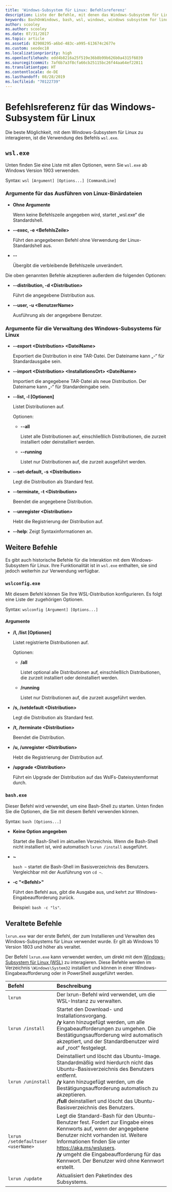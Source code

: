 ```yaml
---
title: 'Windows-Subsystem für Linux: Befehlsreferenz'
description: Liste der Befehle, mit denen das Windows-Subsystem für Linux verwaltet wird
keywords: BashOnWindows, bash, wsl, windows, windows subsystem for linux, windowssubsystem, ubuntu
author: scooley
ms.author: scooley
ms.date: 07/31/2017
ms.topic: article
ms.assetid: 82908295-a6bd-483c-a995-613674c2677e
ms.custom: seodec18
ms.localizationpriority: high
ms.openlocfilehash: edd4b8216a25f519e36b8b99b626b0a4315f6039
ms.sourcegitcommit: 7af6b7a3f8cfa66cb25115bc26f44aa64ef22811
ms.translationtype: HT
ms.contentlocale: de-DE
ms.lasthandoff: 08/28/2019
ms.locfileid: "70122739"
---
```

# <a name="command-reference-for-windows-subsystem-for-linux"></a>Befehlsreferenz für das Windows-Subsystem für Linux

Die beste Möglichkeit, mit dem Windows-Subsystem für Linux zu interagieren, ist die Verwendung des Befehls `wsl.exe`. 


## `wsl.exe`

Unten finden Sie eine Liste mit allen Optionen, wenn Sie `wsl.exe` ab Windows Version 1903 verwenden.

Syntax: `wsl [Argument] [Options...] [CommandLine]`

### <a name="arguments-for-running-linux-binaries"></a>Argumente für das Ausführen von Linux-Binärdateien

* **Ohne Argumente**

  Wenn keine Befehlszeile angegeben wird, startet „wsl.exe“ die Standardshell.

* **--exec, -e \<BefehlsZeile>**
  
  Führt den angegebenen Befehl ohne Verwendung der Linux-Standardshell aus.

* **--**
  
  Übergibt die verbleibende Befehlszeile unverändert.

Die oben genannten Befehle akzeptieren außerdem die folgenden Optionen:

* **--distribution, -d \<Distribution>**

  Führt die angegebene Distribution aus.

* **--user, -u \<BenutzerName>**

  Ausführung als der angegebene Benutzer.

### <a name="arguments-for-managing-windows-subsystem-for-linux"></a>Argumente für die Verwaltung des Windows-Subsystems für Linux

* **--export \<Distribution> \<DateiName>**
  
  Exportiert die Distribution in eine TAR-Datei. Der Dateiname kann „-“ für Standardausgabe sein.

* **--import \<Distribution> \<InstallationsOrt> \<DateiName>**
  
  Importiert die angegebene TAR-Datei als neue Distribution. Der Dateiname kann „-“ für Standardeingabe sein.

* **--list, -l [Optionen]**
  
  Listet Distributionen auf.

  Optionen:
  * **--all**
      
    Listet alle Distributionen auf, einschließlich Distributionen, die zurzeit installiert oder deinstalliert werden.

  * **--running**
      
    Listet nur Distributionen auf, die zurzeit ausgeführt werden.

* **--set-default, -s \<Distribution>**
  
  Legt die Distribution als Standard fest.

* **--terminate, -t \<Distribution>**
  
  Beendet die angegebene Distribution.

* **--unregister \<Distribution>**
  
  Hebt die Registrierung der Distribution auf.
   
* **--help**: Zeigt Syntaxinformationen an.

## <a name="additional-commands"></a>Weitere Befehle

Es gibt auch historische Befehle für die Interaktion mit dem Windows-Subsystem für Linux. Ihre Funktionalität ist in `wsl.exe` enthalten, sie sind jedoch weiterhin zur Verwendung verfügbar. 

### `wslconfig.exe`

Mit diesem Befehl können Sie Ihre WSL-Distribution konfigurieren. Es folgt eine Liste der zugehörigen Optionen.

Syntax: `wslconfig [Argument] [Options...]`

#### <a name="arguments"></a>Argumente
* **/l, /list [Optionen]**
  
  Listet registrierte Distributionen auf.
  
  Optionen:
    * **/all**
    
      Listet optional alle Distributionen auf, einschließlich Distributionen, die zurzeit installiert oder deinstalliert werden.

    * **/running**
      
      Listet nur Distributionen auf, die zurzeit ausgeführt werden.

* **/s, /setdefault \<Distribution>**
  
  Legt die Distribution als Standard fest.

* **/t, /terminate \<Distribution>**
  
  Beendet die Distribution.

* **/u, /unregister \<Distribution>**
  
  Hebt die Registrierung der Distribution auf.
   
* **/upgrade \<Distribution>**
  
  Führt ein Upgrade der Distribution auf das WslFs-Dateisystemformat durch.

### `bash.exe`

Dieser Befehl wird verwendet, um eine Bash-Shell zu starten. Unten finden Sie die Optionen, die Sie mit diesem Befehl verwenden können.

Syntax: `bash [Options...]`

* **Keine Option angegeben**
  
  Startet die Bash-Shell im aktuellen Verzeichnis. Wenn die Bash-Shell nicht installiert ist, wird automatisch `lxrun /install` ausgeführt.

* **~**
  
  `bash ~` startet die Bash-Shell im Basisverzeichnis des Benutzers.  Vergleichbar mit der Ausführung von `cd ~`.

* **-c "\<Befehl>"**
  
  Führt den Befehl aus, gibt die Ausgabe aus, und kehrt zur Windows-Eingabeaufforderung zurück.
    
  Beispiel: `bash -c "ls"`.

## <a name="deprecated-commands"></a>Veraltete Befehle

`lxrun.exe` war der erste Befehl, der zum Installieren und Verwalten des Windows-Subsystems für Linux verwendet wurde. Er gilt ab Windows 10 Version 1803 und höher als veraltet.

Der Befehl `lxrun.exe` kann verwendet werden, um direkt mit dem [Windows-Subsystem für Linux (WSL)](https://msdn.microsoft.com/en-us/commandline/wsl/faq#what-windows-subsystem-for-linux-wsl-) zu interagieren.  Diese Befehle werden im Verzeichnis `\Windows\System32` installiert und können in einer Windows-Eingabeaufforderung oder in PowerShell ausgeführt werden.

| Befehl                     | Beschreibung                     |
|:----------------------------|:---------------------------|
| `lxrun`                     | Der lxrun-Befehl wird verwendet, um die WSL-Instanz zu verwalten. |
| `lxrun /install`            | Startet den Download- und Installationsvorgang. <br/> **/y** kann hinzugefügt werden, um alle Eingabeaufforderungen zu umgehen.  Die Bestätigungsaufforderung wird automatisch akzeptiert, und der Standardbenutzer wird auf „root“ festgelegt.          |
| `lxrun /uninstall`          | Deinstalliert und löscht das Ubuntu-Image.  Standardmäßig wird hierdurch nicht das Ubuntu-Basisverzeichnis des Benutzers entfernt. <br/> **/y** kann hinzugefügt werden, um die Bestätigungsaufforderung automatisch zu akzeptieren. <br/>**/full** deinstalliert und löscht das Ubuntu-Basisverzeichnis des Benutzers.         |
| `lxrun /setdefaultuser <userName>`     | Legt die Standard-Bash für den Ubuntu-Benutzer fest. Fordert zur Eingabe eines Kennworts auf, wenn der angegebene Benutzer nicht vorhanden ist.  Weitere Informationen finden Sie unter https://aka.ms/wslusers. <br/> **/y** umgeht die Eingabeaufforderung für das Kennwort.  Der Benutzer wird ohne Kennwort erstellt.|
| `lxrun /update`            | Aktualisiert den Paketindex des Subsystems.          |
